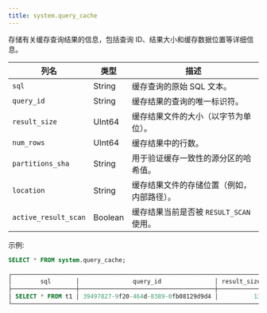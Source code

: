 ```yaml
---
title: system.query_cache
---
```


存储有关缓存查询结果的信息，包括查询 ID、结果大小和缓存数据位置等详细信息。

| 列名               | 类型    | 描述                                                                  |
|----------------------|---------|-----------------------------------------------------------------------|
| `sql`                | String  | 缓存查询的原始 SQL 文本。                                           |
| `query_id`           | String  | 缓存结果的查询的唯一标识符。                                         |
| `result_size`        | UInt64  | 缓存结果文件的大小（以字节为单位）。                                   |
| `num_rows`           | UInt64  | 缓存结果中的行数。                                                   |
| `partitions_sha`     | String  | 用于验证缓存一致性的源分区的哈希值。                                 |
| `location`           | String  | 缓存结果文件的存储位置（例如，内部路径）。                             |
| `active_result_scan` | Boolean | 缓存结果当前是否被 `RESULT_SCAN` 使用。                               |

示例:

```sql
SELECT * FROM system.query_cache;

┌────────────────────────────────────────────────────────────────────────────────────────────────────────────────────────────────────────────────────────────────────────────────────────────────────────────────────────────────────────────────────────────────────────────────────────────────────┐
│        sql       │               query_id               │ result_size │ num_rows │                          partitions_sha                          │                                                         location                                                        │ active_result_scan │
├──────────────────┼──────────────────────────────────────┼─────────────┼──────────┼──────────────────────────────────────────────────────────────────┼─────────────────────────────────────────────────────────────────────────────────────────────────────────────────────────┼────────────────────┤
│ SELECT * FROM t1 │ 39497827-9f20-464d-8389-0fb08129d9d4 │          13 │        3 │ 0756b2601aec1bccd8cc4b31f15692a993609364eead4595555933f2ec5f4f0d │ _result_cache/60050f5b0dc42f13b9803380b8dd576e582c66fcac68db0cdd1af915db166843/7468ce283bf9487fbc039b76c93047c1.parquet │ false              │
└────────────────────────────────────────────────────────────────────────────────────────────────────────────────────────────────────────────────────────────────────────────────────────────────────────────────────────────────────────────────────────────────────────────────────────────────────┘
```
